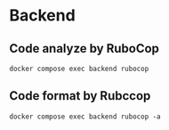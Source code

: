 # Backend

## Code analyze by RuboCop

```shell
docker compose exec backend rubocop
```

## Code format by Rubccop

```shell
docker compose exec backend rubocop -a
```
